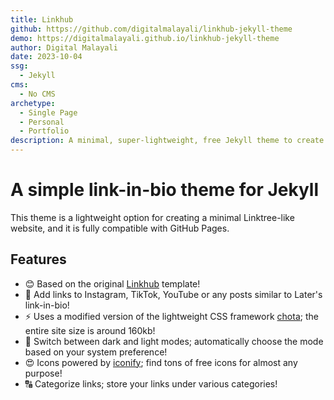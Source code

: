 ```yaml
---
title: Linkhub
github: https://github.com/digitalmalayali/linkhub-jekyll-theme
demo: https://digitalmalayali.github.io/linkhub-jekyll-theme
author: Digital Malayali
date: 2023-10-04
ssg:
  - Jekyll
cms:
  - No CMS
archetype:
  - Single Page
  - Personal
  - Portfolio
description: A minimal, super-lightweight, free Jekyll theme to create a single-page, link-in-bio website like Linktree or Later!
---
```


# A simple link-in-bio theme for Jekyll

This theme is a lightweight option for creating a minimal Linktree-like website, and it is fully compatible with GitHub Pages.

## Features

- 😊 Based on the original [Linkhub](https://github.com/digitalmalayali/Linkhub) template!
- 📸 Add links to Instagram, TikTok, YouTube or any posts similar to Later's link-in-bio! 
- ⚡ Uses a modified version of the lightweight CSS framework [chota](https://github.com/jenil/chota); the entire site size is around 160kb!
- 🌙 Switch between dark and light modes; automatically choose the mode based on your system preference!
- 😍 Icons powered by [iconify](https://github.com/iconify/iconify); find tons of free icons for almost any purpose!
- 🔠 Categorize links; store your links under various categories!
